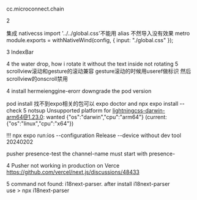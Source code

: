 <!-- jackwang@microconnect.com
Mci@112 -->
cc.microconnect.chain


<!-- layout名字拼错 导致header无法显示 -->

2

集成 nativecss import '../../global.css'不能用 alias 不然导入没有效果 metro module.exports = withNativeWind(config, { input: "./global.css" });

3 IndexBar
<!-- 1 切换tab的时候还显示，3teleport的时候位置问题，2震动交互 (计算较多)-->  4 the water drop, how i rotate it without the text inside not rotating 5 scrollview滚动和gesture的滚动兼容  gesture滚动的时候用useref做标识 然后scrollview的onscroll禁用
4 install hermeienggine-erorr downgrade the pod version

pod install 找不到expo相关的包可以 expo doctor and npx expo install --check
5 notsup Unsupported platform for lightningcss-darwin-arm64@1.23.0: wanted {"os":"darwin","cpu":"arm64"} (current: {"os":"linux","cpu":"x64"})


!!!  npx expo run:ios --configuration Release  --device  without dev tool  20240202

pusher
presence-test  the channel-name must start with presence-

4
Pusher not working in production on Verce 
https://github.com/vercel/next.js/discussions/48433

5
command not found: i18next-parser. after install  i18next-parser    
use > npx i18next-parser
